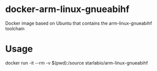 # docker-arm-linux-gnueabihf
Docker image based on Ubuntu that contains the arm-linux-gnueabihf toolchain

# Usage
docker run -it --rm -v $(pwd):/source starlabio/arm-linux-gnueabihf
